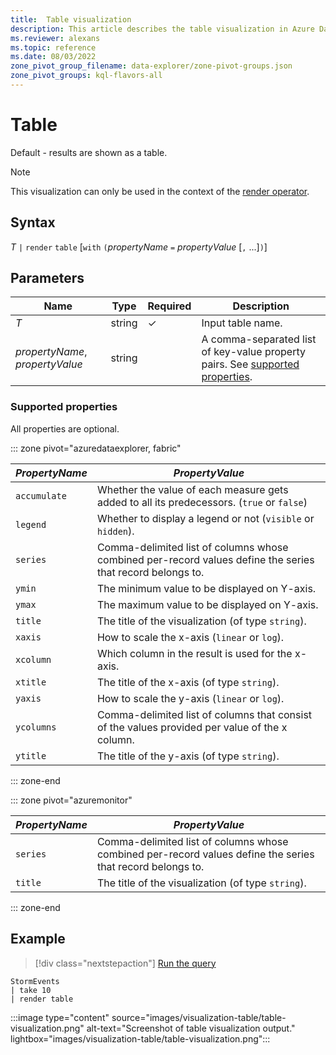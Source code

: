 ```yaml
---
title:  Table visualization
description: This article describes the table visualization in Azure Data Explorer.
ms.reviewer: alexans
ms.topic: reference
ms.date: 08/03/2022
zone_pivot_group_filename: data-explorer/zone-pivot-groups.json
zone_pivot_groups: kql-flavors-all
---
```

# Table

Default - results are shown as a table.

> [!NOTE]
> This visualization can only be used in the context of the [render operator](renderoperator.md).

## Syntax

*T* `|` `render` `table` [`with` `(`*propertyName* `=` *propertyValue* [`,` ...]`)`]

## Parameters

| Name | Type | Required | Description |
| -- | -- | -- | -- |
| *T* | string | &check; | Input table name.
| *propertyName*, *propertyValue* | string | | A comma-separated list of key-value property pairs. See [supported properties](#supported-properties).|

### Supported properties

All properties are optional.

::: zone pivot="azuredataexplorer, fabric"

|*PropertyName*|*PropertyValue*                                                                   |
|--------------|----------------------------------------------------------------------------------|
|`accumulate`  |Whether the value of each measure gets added to all its predecessors. (`true` or `false`)|
|`legend`      |Whether to display a legend or not (`visible` or `hidden`).                       |
|`series`      |Comma-delimited list of columns whose combined per-record values define the series that record belongs to.|
|`ymin`        |The minimum value to be displayed on Y-axis.                                      |
|`ymax`        |The maximum value to be displayed on Y-axis.                                      |
|`title`       |The title of the visualization (of type `string`).                                |
|`xaxis`       |How to scale the x-axis (`linear` or `log`).                                      |
|`xcolumn`     |Which column in the result is used for the x-axis.                                |
|`xtitle`      |The title of the x-axis (of type `string`).                                       |
|`yaxis`       |How to scale the y-axis (`linear` or `log`).                                      |
|`ycolumns`    |Comma-delimited list of columns that consist of the values provided per value of the x column.|
|`ytitle`      |The title of the y-axis (of type `string`).                                       |

::: zone-end

::: zone pivot="azuremonitor"

|*PropertyName*|*PropertyValue*                                                                   |
|--------------|----------------------------------------------------------------------------------|
|`series`      |Comma-delimited list of columns whose combined per-record values define the series that record belongs to.|
|`title`       |The title of the visualization (of type `string`).                                |
  
::: zone-end

## Example

> [!div class="nextstepaction"]
> <a href="https://dataexplorer.azure.com/clusters/help/databases/Samples?query=H4sIAAAAAAAAAwsuyS/KdS1LzSsp5qpRKEnMTlUwNFAAMotS81JSi4AiSTmpAB5OWY8lAAAA" target="_blank">Run the query</a>

```kusto
StormEvents
| take 10 
| render table 
```

:::image type="content" source="images/visualization-table/table-visualization.png" alt-text="Screenshot of table visualization output." lightbox="images/visualization-table/table-visualization.png":::